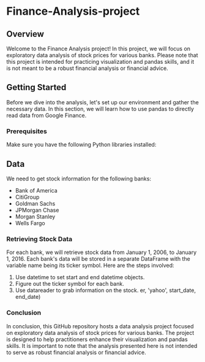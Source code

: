 # Finance-Analysis-project

## Overview

Welcome to the Finance Analysis project! In this project, we will focus on exploratory data analysis of stock prices for various banks. Please note that this project is intended for practicing visualization and pandas skills, and it is not meant to be a robust financial analysis or financial advice.

## Getting Started

Before we dive into the analysis, let's set up our environment and gather the necessary data. In this section, we will learn how to use pandas to directly read data from Google Finance.

### Prerequisites

Make sure you have the following Python libraries installed:


## Data

We need to get stock information for the following banks:

- Bank of America
- CitiGroup
- Goldman Sachs
- JPMorgan Chase
- Morgan Stanley
- Wells Fargo

### Retrieving Stock Data

For each bank, we will retrieve stock data from January 1, 2006, to January 1, 2016. Each bank's data will be stored in a separate DataFrame with the variable name being its ticker symbol. Here are the steps involved:

1. Use datetime to set start and end datetime objects.
2. Figure out the ticker symbol for each bank.
3. Use datareader to grab information on the stock.
er, 'yahoo', start_date, end_date)

### Conclusion

In conclusion, this GitHub repository hosts a data analysis project focused on exploratory data analysis of stock prices for various banks. The project is designed to help practitioners enhance their visualization and pandas skills. It is important to note that the analysis presented here is not intended to serve as robust financial analysis or financial advice.

